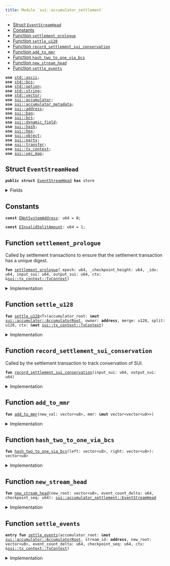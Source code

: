 ```yaml
---
title: Module `sui::accumulator_settlement`
---
```




-  [Struct `EventStreamHead`](#sui_accumulator_settlement_EventStreamHead)
-  [Constants](#@Constants_0)
-  [Function `settlement_prologue`](#sui_accumulator_settlement_settlement_prologue)
-  [Function `settle_u128`](#sui_accumulator_settlement_settle_u128)
-  [Function `record_settlement_sui_conservation`](#sui_accumulator_settlement_record_settlement_sui_conservation)
-  [Function `add_to_mmr`](#sui_accumulator_settlement_add_to_mmr)
-  [Function `hash_two_to_one_via_bcs`](#sui_accumulator_settlement_hash_two_to_one_via_bcs)
-  [Function `new_stream_head`](#sui_accumulator_settlement_new_stream_head)
-  [Function `settle_events`](#sui_accumulator_settlement_settle_events)


<pre><code><b>use</b> <a href="../std/ascii.md#std_ascii">std::ascii</a>;
<b>use</b> <a href="../std/bcs.md#std_bcs">std::bcs</a>;
<b>use</b> <a href="../std/option.md#std_option">std::option</a>;
<b>use</b> <a href="../std/string.md#std_string">std::string</a>;
<b>use</b> <a href="../std/vector.md#std_vector">std::vector</a>;
<b>use</b> <a href="../sui/accumulator.md#sui_accumulator">sui::accumulator</a>;
<b>use</b> <a href="../sui/accumulator_metadata.md#sui_accumulator_metadata">sui::accumulator_metadata</a>;
<b>use</b> <a href="../sui/address.md#sui_address">sui::address</a>;
<b>use</b> <a href="../sui/bag.md#sui_bag">sui::bag</a>;
<b>use</b> <a href="../sui/bcs.md#sui_bcs">sui::bcs</a>;
<b>use</b> <a href="../sui/dynamic_field.md#sui_dynamic_field">sui::dynamic_field</a>;
<b>use</b> <a href="../sui/hash.md#sui_hash">sui::hash</a>;
<b>use</b> <a href="../sui/hex.md#sui_hex">sui::hex</a>;
<b>use</b> <a href="../sui/object.md#sui_object">sui::object</a>;
<b>use</b> <a href="../sui/party.md#sui_party">sui::party</a>;
<b>use</b> <a href="../sui/transfer.md#sui_transfer">sui::transfer</a>;
<b>use</b> <a href="../sui/tx_context.md#sui_tx_context">sui::tx_context</a>;
<b>use</b> <a href="../sui/vec_map.md#sui_vec_map">sui::vec_map</a>;
</code></pre>



<a name="sui_accumulator_settlement_EventStreamHead"></a>

## Struct `EventStreamHead`



<pre><code><b>public</b> <b>struct</b> <a href="../sui/accumulator_settlement.md#sui_accumulator_settlement_EventStreamHead">EventStreamHead</a> <b>has</b> store
</code></pre>



<details>
<summary>Fields</summary>


<dl>
<dt>
<code>mmr: vector&lt;vector&lt;u8&gt;&gt;</code>
</dt>
<dd>
 Merkle Mountain Range of all events in the stream.
</dd>
<dt>
<code>checkpoint_seq: u64</code>
</dt>
<dd>
 Checkpoint sequence number at which the event stream was written.
</dd>
<dt>
<code>num_events: u64</code>
</dt>
<dd>
 Number of events in the stream.
</dd>
</dl>


</details>

<a name="@Constants_0"></a>

## Constants


<a name="sui_accumulator_settlement_ENotSystemAddress"></a>



<pre><code><b>const</b> <a href="../sui/accumulator_settlement.md#sui_accumulator_settlement_ENotSystemAddress">ENotSystemAddress</a>: u64 = 0;
</code></pre>



<a name="sui_accumulator_settlement_EInvalidSplitAmount"></a>



<pre><code><b>const</b> <a href="../sui/accumulator_settlement.md#sui_accumulator_settlement_EInvalidSplitAmount">EInvalidSplitAmount</a>: u64 = 1;
</code></pre>



<a name="sui_accumulator_settlement_settlement_prologue"></a>

## Function `settlement_prologue`

Called by settlement transactions to ensure that the settlement transaction has a unique
digest.


<pre><code><b>fun</b> <a href="../sui/accumulator_settlement.md#sui_accumulator_settlement_settlement_prologue">settlement_prologue</a>(_epoch: u64, _checkpoint_height: u64, _idx: u64, input_sui: u64, output_sui: u64, ctx: &<a href="../sui/tx_context.md#sui_tx_context_TxContext">sui::tx_context::TxContext</a>)
</code></pre>



<details>
<summary>Implementation</summary>


<pre><code><b>fun</b> <a href="../sui/accumulator_settlement.md#sui_accumulator_settlement_settlement_prologue">settlement_prologue</a>(
    _epoch: u64,
    _checkpoint_height: u64,
    _idx: u64,
    // Total input <a href="../sui/sui.md#sui_sui">sui</a> received from user transactions
    input_sui: u64,
    // Total output <a href="../sui/sui.md#sui_sui">sui</a> withdrawn by user transactions
    output_sui: u64,
    ctx: &TxContext,
) {
    <b>assert</b>!(ctx.sender() == @0x0, <a href="../sui/accumulator_settlement.md#sui_accumulator_settlement_ENotSystemAddress">ENotSystemAddress</a>);
    <a href="../sui/accumulator_settlement.md#sui_accumulator_settlement_record_settlement_sui_conservation">record_settlement_sui_conservation</a>(input_sui, output_sui);
}
</code></pre>



</details>

<a name="sui_accumulator_settlement_settle_u128"></a>

## Function `settle_u128`



<pre><code><b>fun</b> <a href="../sui/accumulator_settlement.md#sui_accumulator_settlement_settle_u128">settle_u128</a>&lt;T&gt;(accumulator_root: &<b>mut</b> <a href="../sui/accumulator.md#sui_accumulator_AccumulatorRoot">sui::accumulator::AccumulatorRoot</a>, owner: <b>address</b>, merge: u128, split: u128, ctx: &<b>mut</b> <a href="../sui/tx_context.md#sui_tx_context_TxContext">sui::tx_context::TxContext</a>)
</code></pre>



<details>
<summary>Implementation</summary>


<pre><code><b>fun</b> <a href="../sui/accumulator_settlement.md#sui_accumulator_settlement_settle_u128">settle_u128</a>&lt;T&gt;(
    accumulator_root: &<b>mut</b> AccumulatorRoot,
    owner: <b>address</b>,
    merge: u128,
    split: u128,
    ctx: &<b>mut</b> TxContext,
) {
    <b>assert</b>!(ctx.sender() == @0x0, <a href="../sui/accumulator_settlement.md#sui_accumulator_settlement_ENotSystemAddress">ENotSystemAddress</a>);
    // Merge and split should be netted out prior to calling this function.
    <b>assert</b>!((merge == 0 ) != (split == 0), <a href="../sui/accumulator_settlement.md#sui_accumulator_settlement_EInvalidSplitAmount">EInvalidSplitAmount</a>);
    <b>let</b> name = accumulator_key&lt;T&gt;(owner);
    <b>if</b> (accumulator_root.has_accumulator&lt;T, U128&gt;(name)) {
        <b>let</b> is_zero = {
            <b>let</b> value: &<b>mut</b> U128 = accumulator_root.borrow_accumulator_mut(name);
            value.update(merge, split);
            value.is_zero()
        };
        <b>if</b> (is_zero) {
            <b>let</b> value = accumulator_root.remove_accumulator&lt;T, U128&gt;(name);
            destroy_u128(value);
            accumulator_root.remove_metadata&lt;T&gt;(owner);
        }
    } <b>else</b> {
        // cannot split <b>if</b> the field does not yet exist
        <b>assert</b>!(split == 0, <a href="../sui/accumulator_settlement.md#sui_accumulator_settlement_EInvalidSplitAmount">EInvalidSplitAmount</a>);
        <b>let</b> value = create_u128(merge);
        accumulator_root.add_accumulator(name, value);
        accumulator_root.create_metadata&lt;T&gt;(owner, ctx);
    };
}
</code></pre>



</details>

<a name="sui_accumulator_settlement_record_settlement_sui_conservation"></a>

## Function `record_settlement_sui_conservation`

Called by the settlement transaction to track conservation of SUI.


<pre><code><b>fun</b> <a href="../sui/accumulator_settlement.md#sui_accumulator_settlement_record_settlement_sui_conservation">record_settlement_sui_conservation</a>(input_sui: u64, output_sui: u64)
</code></pre>



<details>
<summary>Implementation</summary>


<pre><code><b>native</b> <b>fun</b> <a href="../sui/accumulator_settlement.md#sui_accumulator_settlement_record_settlement_sui_conservation">record_settlement_sui_conservation</a>(input_sui: u64, output_sui: u64);
</code></pre>



</details>

<a name="sui_accumulator_settlement_add_to_mmr"></a>

## Function `add_to_mmr`



<pre><code><b>fun</b> <a href="../sui/accumulator_settlement.md#sui_accumulator_settlement_add_to_mmr">add_to_mmr</a>(new_val: vector&lt;u8&gt;, mmr: &<b>mut</b> vector&lt;vector&lt;u8&gt;&gt;)
</code></pre>



<details>
<summary>Implementation</summary>


<pre><code><b>fun</b> <a href="../sui/accumulator_settlement.md#sui_accumulator_settlement_add_to_mmr">add_to_mmr</a>(new_val: vector&lt;u8&gt;, mmr: &<b>mut</b> vector&lt;vector&lt;u8&gt;&gt;) {
    <b>let</b> <b>mut</b> i = 0;
    <b>let</b> <b>mut</b> cur = new_val;
    <b>while</b> (i &lt; vector::length(mmr)) {
        <b>let</b> r = vector::borrow_mut(mmr, i);
        <b>if</b> (vector::is_empty(r)) {
            *r = cur;
            <b>return</b>
        } <b>else</b> {
            cur = <a href="../sui/accumulator_settlement.md#sui_accumulator_settlement_hash_two_to_one_via_bcs">hash_two_to_one_via_bcs</a>(*r, cur);
            *r = vector::empty();
        };
        i = i + 1;
    };
    // Vector length insufficient. Increase by 1.
    vector::push_back(mmr, cur);
}
</code></pre>



</details>

<a name="sui_accumulator_settlement_hash_two_to_one_via_bcs"></a>

## Function `hash_two_to_one_via_bcs`



<pre><code><b>fun</b> <a href="../sui/accumulator_settlement.md#sui_accumulator_settlement_hash_two_to_one_via_bcs">hash_two_to_one_via_bcs</a>(left: vector&lt;u8&gt;, right: vector&lt;u8&gt;): vector&lt;u8&gt;
</code></pre>



<details>
<summary>Implementation</summary>


<pre><code><b>fun</b> <a href="../sui/accumulator_settlement.md#sui_accumulator_settlement_hash_two_to_one_via_bcs">hash_two_to_one_via_bcs</a>(left: vector&lt;u8&gt;, right: vector&lt;u8&gt;): vector&lt;u8&gt; {
    <b>let</b> left_bytes = <a href="../sui/bcs.md#sui_bcs_to_bytes">bcs::to_bytes</a>(&left);
    <b>let</b> right_bytes = <a href="../sui/bcs.md#sui_bcs_to_bytes">bcs::to_bytes</a>(&right);
    <b>let</b> <b>mut</b> concatenated = left_bytes;
    vector::append(&<b>mut</b> concatenated, right_bytes);
    <a href="../sui/hash.md#sui_hash_blake2b256">hash::blake2b256</a>(&concatenated)
}
</code></pre>



</details>

<a name="sui_accumulator_settlement_new_stream_head"></a>

## Function `new_stream_head`



<pre><code><b>fun</b> <a href="../sui/accumulator_settlement.md#sui_accumulator_settlement_new_stream_head">new_stream_head</a>(new_root: vector&lt;u8&gt;, event_count_delta: u64, checkpoint_seq: u64): <a href="../sui/accumulator_settlement.md#sui_accumulator_settlement_EventStreamHead">sui::accumulator_settlement::EventStreamHead</a>
</code></pre>



<details>
<summary>Implementation</summary>


<pre><code><b>fun</b> <a href="../sui/accumulator_settlement.md#sui_accumulator_settlement_new_stream_head">new_stream_head</a>(
    new_root: vector&lt;u8&gt;,
    event_count_delta: u64,
    checkpoint_seq: u64,
): <a href="../sui/accumulator_settlement.md#sui_accumulator_settlement_EventStreamHead">EventStreamHead</a> {
    <b>let</b> <b>mut</b> initial_mmr = vector::empty();
    <a href="../sui/accumulator_settlement.md#sui_accumulator_settlement_add_to_mmr">add_to_mmr</a>(new_root, &<b>mut</b> initial_mmr);
    <a href="../sui/accumulator_settlement.md#sui_accumulator_settlement_EventStreamHead">EventStreamHead</a> {
        mmr: initial_mmr,
        checkpoint_seq: checkpoint_seq,
        num_events: event_count_delta,
    }
}
</code></pre>



</details>

<a name="sui_accumulator_settlement_settle_events"></a>

## Function `settle_events`



<pre><code><b>entry</b> <b>fun</b> <a href="../sui/accumulator_settlement.md#sui_accumulator_settlement_settle_events">settle_events</a>(accumulator_root: &<b>mut</b> <a href="../sui/accumulator.md#sui_accumulator_AccumulatorRoot">sui::accumulator::AccumulatorRoot</a>, stream_id: <b>address</b>, new_root: vector&lt;u8&gt;, event_count_delta: u64, checkpoint_seq: u64, ctx: &<a href="../sui/tx_context.md#sui_tx_context_TxContext">sui::tx_context::TxContext</a>)
</code></pre>



<details>
<summary>Implementation</summary>


<pre><code><b>entry</b> <b>fun</b> <a href="../sui/accumulator_settlement.md#sui_accumulator_settlement_settle_events">settle_events</a>(
    accumulator_root: &<b>mut</b> AccumulatorRoot,
    stream_id: <b>address</b>,
    new_root: vector&lt;u8&gt;,
    event_count_delta: u64,
    checkpoint_seq: u64,
    ctx: &TxContext,
) {
    <b>assert</b>!(ctx.sender() == @0x0, <a href="../sui/accumulator_settlement.md#sui_accumulator_settlement_ENotSystemAddress">ENotSystemAddress</a>);
    <b>let</b> name = accumulator_key&lt;<a href="../sui/accumulator_settlement.md#sui_accumulator_settlement_EventStreamHead">EventStreamHead</a>&gt;(stream_id);
    <b>if</b> (accumulator_root.has_accumulator&lt;<a href="../sui/accumulator_settlement.md#sui_accumulator_settlement_EventStreamHead">EventStreamHead</a>, <a href="../sui/accumulator_settlement.md#sui_accumulator_settlement_EventStreamHead">EventStreamHead</a>&gt;(<b>copy</b> name)) {
        <b>let</b> head: &<b>mut</b> <a href="../sui/accumulator_settlement.md#sui_accumulator_settlement_EventStreamHead">EventStreamHead</a> = accumulator_root.borrow_accumulator_mut(name);
        <a href="../sui/accumulator_settlement.md#sui_accumulator_settlement_add_to_mmr">add_to_mmr</a>(new_root, &<b>mut</b> head.mmr);
        head.num_events = head.num_events + event_count_delta;
        head.checkpoint_seq = checkpoint_seq;
    } <b>else</b> {
        <b>let</b> head = <a href="../sui/accumulator_settlement.md#sui_accumulator_settlement_new_stream_head">new_stream_head</a>(new_root, event_count_delta, checkpoint_seq);
        accumulator_root.add_accumulator(name, head);
    };
}
</code></pre>



</details>
